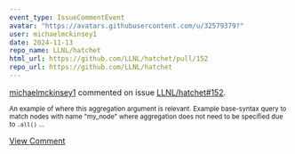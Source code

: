 ```yaml
---
event_type: IssueCommentEvent
avatar: "https://avatars.githubusercontent.com/u/32579379?"
user: michaelmckinsey1
date: 2024-11-13
repo_name: LLNL/hatchet
html_url: https://github.com/LLNL/hatchet/pull/152
repo_url: https://github.com/LLNL/hatchet
---
```


<a href='https://github.com/michaelmckinsey1' target='_blank'>michaelmckinsey1</a> commented on issue <a href='https://github.com/LLNL/hatchet/pull/152' target='_blank'>LLNL/hatchet#152</a>.

<small>An example of where this aggregation argument is relevant. Example base-syntax query to match nodes with name "my_node" where aggregation does not need to be specified due to `.all()`...</small>

<a href='https://github.com/LLNL/hatchet/pull/152' target='_blank'>View Comment</a>